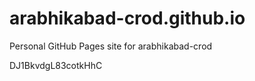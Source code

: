 # arabhikabad-crod.github.io
Personal GitHub Pages site for arabhikabad-crod








































































DJ1BkvdgL83cotkHhC
